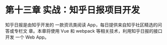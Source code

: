 # 第十三章 实战：知乎日报项目开发

知乎日报是由知乎开发的 一款资讯类阅读 App，每日提供来自知乎社区精选的问答或专栏文 章。本章将使用 Vue 和 webpack 等相关技术，利用知乎日报的接口开发 一个 Web App。

